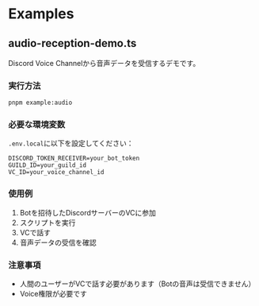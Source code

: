 # Examples

## audio-reception-demo.ts

Discord Voice Channelから音声データを受信するデモです。

### 実行方法

```bash
pnpm example:audio
```

### 必要な環境変数

`.env.local`に以下を設定してください：

```
DISCORD_TOKEN_RECEIVER=your_bot_token
GUILD_ID=your_guild_id
VC_ID=your_voice_channel_id
```

### 使用例

1. Botを招待したDiscordサーバーのVCに参加
2. スクリプトを実行
3. VCで話す
4. 音声データの受信を確認

### 注意事項

- 人間のユーザーがVCで話す必要があります（Botの音声は受信できません）
- Voice権限が必要です
